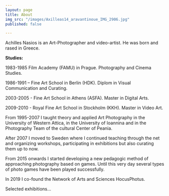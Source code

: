 ```yaml
---
layout: page
title: About
img_src: "/images/Axilleas14_aravantinoue_IMG_2906.jpg"
published: false

---
```

Achilles Nasios is an Art-Photographer and video-artist. He was born and rased in Greece.

**Studies:**

1983-1985 Film Academy (FAMU) in Prague. Photography and Cinema Studies.

1986-1991 – Fine Art School in Berlin (HDK). Diplom in Visual Communication and Curating.

2003-2005 - Fine Art School in Athens (ASFA). Master in Digital Arts.

2009-2010 - Royal Fine Art School in Stockholm (KKH). Master in Video Art.

From 1995-2007 I taught theory and applied Art Photography in the University of Western Attica, in the University of Ioannina and in the Photography Team of the cultural Center of Peania.

After 2007 I moved to Sweden where I continued teaching through the net and organizing workshops, participating in exhibitions but also curating them up to now.

From 2015 onwards I started developing a new pedagogic method of approaching photography based on games. Until this very day several types of photo games have been played successfully.

In 2019 I co-found the Network of Arts and Sciences HocusPhotus.

Selected exhibitions…